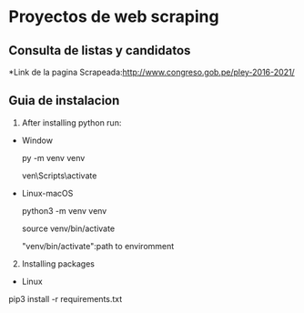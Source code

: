 # Proyectos de web scraping

## Consulta de listas y candidatos
*Link de la pagina Scrapeada:http://www.congreso.gob.pe/pley-2016-2021/

## Guia de instalacion


1. After installing python run:

- Window

    py -m venv venv

    ven\Scripts\activate

- Linux-macOS

    python3 -m venv venv

    source venv/bin/activate

    "venv/bin/activate":path to enviromment

2. Installing packages

- Linux

pip3 install -r requirements.txt


